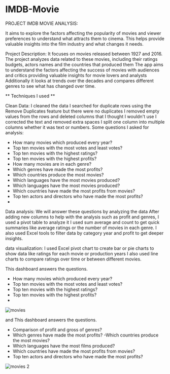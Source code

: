 # IMDB-Movie
PROJECT IMDB MOVIE ANALYSIS:

It aims to explore the factors affecting the popularity of movies and viewer preferences to understand what attracts them to cinema. This helps provide valuable insights into the film industry and what changes it needs.


Project Description:
It focuses on movies released between 1927 and 2016. The project analyzes data related to these movies, including their ratings budgets, actors names and the countries that produced them The app aims to understand the factors affecting the success of movies with audiences and critics providing valuable insights for movie lovers and analysts Additionally it looks at trends over the decades and compares different genres to see what has changed over time.


** Techniques I used **

Clean Data:
I cleaned the data I searched for duplicate rows using the Remove Duplicates feature but there were no duplicates I removed empty values from the rows and deleted columns that I thought I wouldn't use I corrected the text and removed extra spaces I split one column into multiple columns whether it was text or numbers.
Some questions I asked for analysis:
-  How many movies which produced every year?
-  Top ten movies with the most votes and least votes? 
-  Top ten movies with the highest ratings?
-  Top ten movies with the highest profits?
-  How many movies are in each genre?
-  Which genres have made the most profits?
-  Which countries produce the most movies?
-  Which languages have the most movies produced?
-  Which languages have the most movies produced?
-  Which countries have made the most profits from movies?
-  Top ten actors and directors who have made the most profits?
-  
Data analysis:
We will answer these questions by analyzing the data After adding new columns to help with the analysis such as profit and genres, I used a pivot table to analyze it I used sum average and count to get quick summaries like average ratings or the number of movies in each genre.     I also used Excel tools to filter data by category year and profit to get deeper insights.

data visualization:
I used Excel pivot chart to create bar or pie charts to show data like ratings for each movie or production years I also used line charts to compare ratings over time or between different movies.

This dashboard answers the questions.
-  How many movies which produced every year?
-  Top ten movies with the most votes and least votes? 
-  Top ten movies with the highest ratings?
-  Top ten movies with the highest profits?
-  
![movies](https://github.com/user-attachments/assets/1b7a65d2-fd54-4447-b8a3-8b2e12e5e0a0)

and This dashboard answers the questions.
- Comparison of profit and gross of genres?
- Which genres have made the most profits?
-Which countries produce the most movies?
- Which languages ​​have the most films produced?
- Which countries have made the most profits from movies?
- Top ten actors and directors who have made the most profits?

![movies 2](https://github.com/user-attachments/assets/9601bedc-1bab-4012-b2f0-100e6696e7d3)









